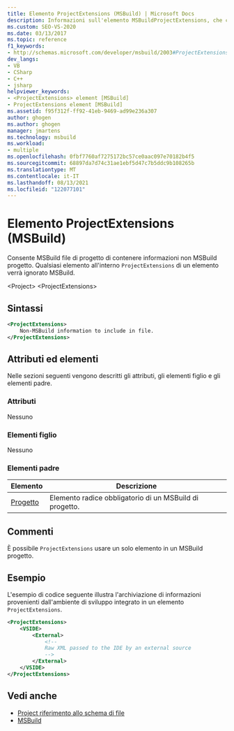 ```yaml
---
title: Elemento ProjectExtensions (MSBuild) | Microsoft Docs
description: Informazioni sull'elemento MSBuildProjectExtensions, che consente MSBuild file di progetto di contenere informazioni non MSBuild progetto.
ms.custom: SEO-VS-2020
ms.date: 03/13/2017
ms.topic: reference
f1_keywords:
- http://schemas.microsoft.com/developer/msbuild/2003#ProjectExtensions
dev_langs:
- VB
- CSharp
- C++
- jsharp
helpviewer_keywords:
- <ProjectExtensions> element [MSBuild]
- ProjectExtensions element [MSBuild]
ms.assetid: f95f312f-ff92-41eb-9469-ad99e236a307
author: ghogen
ms.author: ghogen
manager: jmartens
ms.technology: msbuild
ms.workload:
- multiple
ms.openlocfilehash: 0fbf7760af7275172bc57ce0aac097e70182b4f5
ms.sourcegitcommit: 68897da7d74c31ae1ebf5d47c7b5ddc9b108265b
ms.translationtype: MT
ms.contentlocale: it-IT
ms.lasthandoff: 08/13/2021
ms.locfileid: "122077101"
---
```

# <a name="projectextensions-element-msbuild"></a>Elemento ProjectExtensions (MSBuild)

Consente MSBuild file di progetto di contenere informazioni non MSBuild progetto. Qualsiasi elemento all'interno `ProjectExtensions` di un elemento verrà ignorato MSBuild.

 \<Project> \<ProjectExtensions>

## <a name="syntax"></a>Sintassi

```xml
<ProjectExtensions>
    Non-MSBuild information to include in file.
</ProjectExtensions>
```

## <a name="attributes-and-elements"></a>Attributi ed elementi

 Nelle sezioni seguenti vengono descritti gli attributi, gli elementi figlio e gli elementi padre.

### <a name="attributes"></a>Attributi

 Nessuno

### <a name="child-elements"></a>Elementi figlio

 Nessuno

### <a name="parent-elements"></a>Elementi padre

| Elemento | Descrizione |
| - | - |
| [Progetto](../msbuild/project-element-msbuild.md) | Elemento radice obbligatorio di un MSBuild di progetto. |

## <a name="remarks"></a>Commenti

 È possibile `ProjectExtensions` usare un solo elemento in un MSBuild progetto.

## <a name="example"></a>Esempio

 L'esempio di codice seguente illustra l'archiviazione di informazioni provenienti dall'ambiente di sviluppo integrato in un elemento `ProjectExtensions`.

```xml
<ProjectExtensions>
    <VSIDE>
        <External>
            <!--
            Raw XML passed to the IDE by an external source
            -->
        </External>
    </VSIDE>
</ProjectExtensions>
```

## <a name="see-also"></a>Vedi anche

- [Project riferimento allo schema di file](../msbuild/msbuild-project-file-schema-reference.md)
- [MSBuild](../msbuild/msbuild.md)
